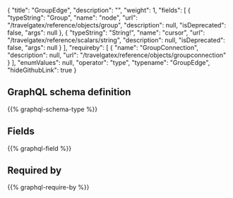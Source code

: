 {
  "title": "GroupEdge",
  "description": "",
  "weight": 1,
  "fields": [
    {
      "typeString": "Group",
      "name": "node",
      "url": "/travelgatex/reference/objects/group",
      "description": null,
      "isDeprecated": false,
      "args": null
    },
    {
      "typeString": "String!",
      "name": "cursor",
      "url": "/travelgatex/reference/scalars/string",
      "description": null,
      "isDeprecated": false,
      "args": null
    }
  ],
  "requireby": [
    {
      "name": "GroupConnection",
      "description": null,
      "url": "/travelgatex/reference/objects/groupconnection"
    }
  ],
  "enumValues": null,
  "operator": "type",
  "typename": "GroupEdge",
  "hideGithubLink": true
}
## GraphQL schema definition

{{% graphql-schema-type %}}

## Fields

{{% graphql-field %}}

## Required by

{{% graphql-require-by %}}
